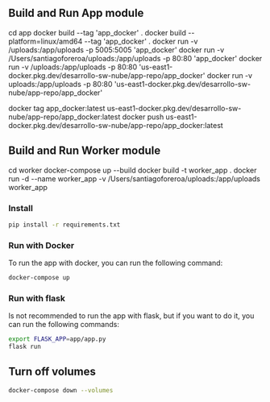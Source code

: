 ## Build and Run App module

cd app
docker build --tag 'app_docker' .
docker build --platform=linux/amd64 --tag 'app_docker' .
docker run -v /uploads:/app/uploads -p 5005:5005 'app_docker'
docker run -v /Users/santiagoforeroa/uploads:/app/uploads -p 80:80 'app_docker'
docker run -v /uploads:/app/uploads -p 80:80 'us-east1-docker.pkg.dev/desarrollo-sw-nube/app-repo/app_docker'
docker run -v uploads:/app/uploads -p 80:80 'us-east1-docker.pkg.dev/desarrollo-sw-nube/app-repo/app_docker'

docker tag app_docker:latest us-east1-docker.pkg.dev/desarrollo-sw-nube/app-repo/app_docker:latest
docker push us-east1-docker.pkg.dev/desarrollo-sw-nube/app-repo/app_docker:latest

## Build and Run Worker module

cd worker
docker-compose up --build
docker build -t worker_app .
docker run -d --name worker_app -v /Users/santiagoforeroa/uploads:/app/uploads worker_app

### Install

```bash
pip install -r requirements.txt
```

### Run with Docker

To run the app with docker, you can run the following command:

```bash
docker-compose up
```

### Run with flask

Is not recommended to run the app with flask, but if you want to do it, you can run the following commands:

```bash
export FLASK_APP=app/app.py
flask run
```

## Turn off volumes

```bash
docker-compose down --volumes
```
